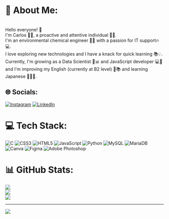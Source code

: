 # 💫 About Me:
<br>Hello everyone! 👋<br>I'm Carlos 👨‍💼, a proactive and attentive individual 🚀🧠. <br>I'm an environmental chemical engineer 🌿🔬 with a passion for IT support🔥💻.<br>I love exploring new technologies and I have a knack for quick learning 📚💡. <br>Currently, I'm growing as a Data Scientist 🧪📊 and JavaScript developer 💻🚀 <br>and I'm improving my English (currently at B2 level) 🌟📚 and learning Japanese 🎌🇯🇵.


## 🌐 Socials:
[![Instagram](https://img.shields.io/badge/Instagram-%23E4405F.svg?logo=Instagram&logoColor=white)](https://instagram.com/Onijebi) [![LinkedIn](https://img.shields.io/badge/LinkedIn-%230077B5.svg?logo=linkedin&logoColor=white)](https://linkedin.com/in/carlos-a-grajeda) 

# 💻 Tech Stack:
![C](https://img.shields.io/badge/c-%2300599C.svg?style=for-the-badge&logo=c&logoColor=white) ![CSS3](https://img.shields.io/badge/css3-%231572B6.svg?style=for-the-badge&logo=css3&logoColor=white) ![HTML5](https://img.shields.io/badge/html5-%23E34F26.svg?style=for-the-badge&logo=html5&logoColor=white) ![JavaScript](https://img.shields.io/badge/javascript-%23323330.svg?style=for-the-badge&logo=javascript&logoColor=%23F7DF1E) ![Python](https://img.shields.io/badge/python-3670A0?style=for-the-badge&logo=python&logoColor=ffdd54) ![MySQL](https://img.shields.io/badge/mysql-%2300f.svg?style=for-the-badge&logo=mysql&logoColor=white) ![MariaDB](https://img.shields.io/badge/MariaDB-003545?style=for-the-badge&logo=mariadb&logoColor=white) ![Canva](https://img.shields.io/badge/Canva-%2300C4CC.svg?style=for-the-badge&logo=Canva&logoColor=white) 	![Figma](https://img.shields.io/badge/figma-%23F24E1E.svg?style=for-the-badge&logo=figma&logoColor=white) ![Adobe Photoshop](https://img.shields.io/badge/adobephotoshop-%2331A8FF.svg?style=for-the-badge&logo=adobephotoshop&logoColor=white)
# 📊 GitHub Stats:
![](https://github-readme-stats.vercel.app/api?username=Onijebi&theme=synthwave&hide_border=false&include_all_commits=false&count_private=false)<br/>
![](https://github-readme-streak-stats.herokuapp.com/?user=Onijebi&theme=synthwave&hide_border=false)<br/>
![](https://github-readme-stats.vercel.app/api/top-langs/?username=Onijebi&theme=synthwave&hide_border=false&include_all_commits=false&count_private=false&layout=compact)

---
[![](https://visitcount.itsvg.in/api?id=Onijebi&icon=0&color=0)](https://visitcount.itsvg.in)

<!-- Proudly created with GPRM ( https://gprm.itsvg.in ) -->
